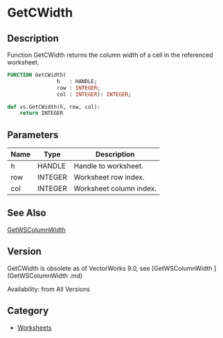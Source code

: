 # GetCWidth

## Description
Function GetCWidth returns the column width of a cell in the referenced worksheet.

```pascal
FUNCTION GetCWidth(
				h   : HANDLE;
				row : INTEGER;
				col : INTEGER): INTEGER;
```

```python
def vs.GetCWidth(h, row, col):
    return INTEGER
```

## Parameters
|Name|Type|Description|
|---|---|---|
|h|HANDLE|Handle to worksheet.|
|row|INTEGER|Worksheet row index.|
|col|INTEGER|Worksheet column index.|

## See Also
[GetWSColumnWidth](GetWSColumnWidth.md)

## Version
GetCWidth is obsolete as of VectorWorks 9.0, see [GetWSColumnWidth ](GetWSColumnWidth .md)

Availability: from All Versions

## Category
* [Worksheets](../Categories/Worksheets.md)
